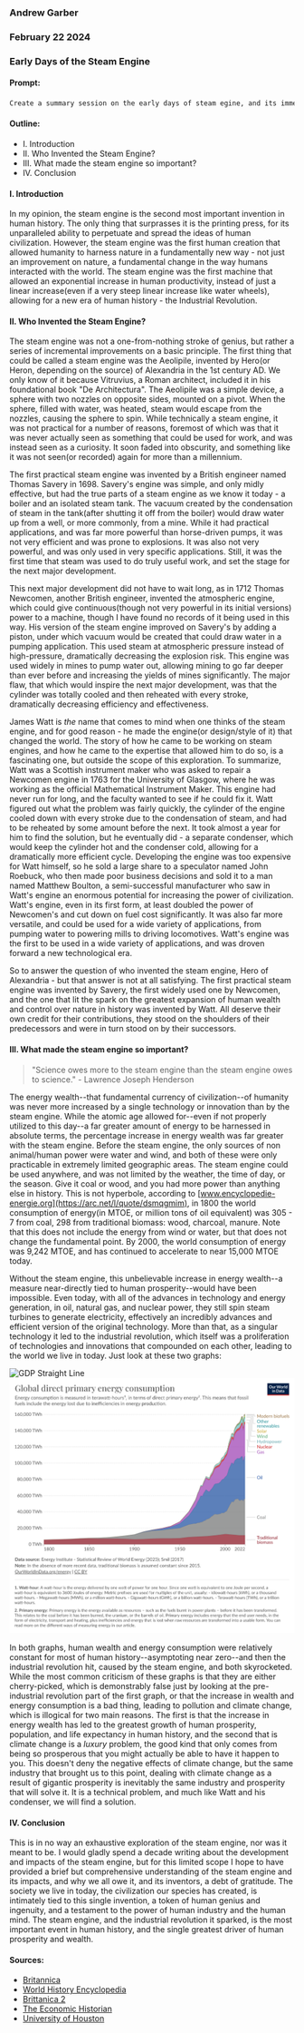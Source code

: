 ### Andrew Garber
### February 22 2024
### Early Days of the Steam Engine

#### Prompt:
```markdown
Create a summary session on the early days of steam egine, and its immediate impacts on the industrial landscape of the 18th and early 19th centuries.
```

#### Outline:
 - I. Introduction
 - II. Who Invented the Steam Engine?
 - III. What made the steam engine so important?
-  IV. Conclusion

#### I. Introduction
In my opinion, the steam engine is the second most important invention in human history. The only thing that surprasses it is the printing press, for its unparalleled ability to perpetuate and spread the ideas of human civilization. However, the steam engine was the first human creation that allowed humanity to harness nature in a fundamentally new way - not just an improvement on nature, a fundamental change in the way humans interacted with the world. The steam engine was the first machine that allowed an exponential increase in human productivity, instead of just a linear increase(even if a very steep linear increase like water wheels), allowing for a new era of human history - the Industrial Revolution.

#### II. Who Invented the Steam Engine?

The steam engine was not a one-from-nothing stroke of genius, but rather a series of incremental improvements on a basic principle. The first thing that could be called a steam engine was the Aeolipile, invented by Hero(or Heron, depending on the source) of Alexandria in the 1st century AD. We only know of it because Vitruvius, a Roman architect, included it in his foundational book "De Architectura". The Aeolipile was a simple device, a sphere with two nozzles on opposite sides, mounted on a pivot. When the sphere, filled with water, was heated, steam would escape from the nozzles, causing the sphere to spin. While technically a steam engine, it was not practical for a number of reasons, foremost of which was that it was never actually seen as something that could be used for work, and was instead seen as a curiosity. It soon faded into obscurity, and something like it was not seen(or recorded) again for more than a millennium.

The first practical steam engine was invented by a British engineer named Thomas Savery in 1698. Savery's engine was simple, and only midly effective, but had the true parts of a steam engine as we know it today - a boiler and an isolated steam tank. The vacuum created by the condensation of steam in the tank(after shutting it off from the boiler) would draw water up from a well, or more commonly, from a mine. While it had practical applications, and was far more powerful than horse-driven pumps, it was not very efficient and was prone to explosions. It was also not very powerful, and was only used in very specific applications. Still, it was the first time that steam was used to do truly useful work, and set the stage for the next major development.

This next major development did not have to wait long, as in 1712 Thomas Newcomen, another British engineer, invented the atmospheric engine, which could give continuous(though not very powerful in its initial versions) power to a machine, though I have found no records of it being used in this way. His version of the steam engine improved on Savery's by adding a piston, under which vacuum would be created that could draw water in a pumping application. This used steam at atmospheric pressure instead of high-pressure, dramatically decreasing the explosion risk. This engine was used widely in mines to pump water out, allowing mining to go far deeper than ever before and increasing the yields of mines significantly. The major flaw, that which would inspire the next major development, was that the cylinder was totally cooled and then reheated with every stroke, dramatically decreasing efficiency and effectiveness.

James Watt is *the* name that comes to mind when one thinks of the steam engine, and for good reason - he made the engine(or design/style of it) that changed the world. The story of how he came to be working on steam engines, and how he came to the expertise that allowed him to do so, is a fascinating one, but outside the scope of this exploration. To summarize, Watt was a Scottish instrument maker who was asked to repair a Newcomen engine in 1763 for the University of Glasgow, where he was working as the official Mathematical Instrument Maker. This engine had never run for long, and the faculty wanted to see if he could fix it. Watt figured out what the problem was fairly quickly, the cylinder of the engine cooled down with every stroke due to the condensation of steam, and had to be reheated by some amount before the next. It took almost a year for him to find the solution, but he eventually did - a separate condenser, which would keep the cylinder hot and the condenser cold, allowing for a dramatically more efficient cycle. Developing the engine was too expensive for Watt himself, so he sold a large share to a speculator named John Roebuck, who then made poor business decisions and sold it to a man named Matthew Boulton, a semi-successful manufacturer who saw in Watt's engine an enormous potential for increasing the power of civilization. Watt's engine, even in its first form, at least doubled the power of Newcomen's and cut down on fuel cost significantly. It was also far more versatile, and could be used for a wide variety of applications, from pumping water to powering mills to driving locomotives. Watt's engine was the first to be used in a wide variety of applications, and was droven forward a new technological era.

So to answer the question of who invented the steam engine, Hero of Alexandria - but that answer is not at all satisfying. The first practical steam engine was invented by Savery, the first widely used one by Newcomen, and the one that lit the spark on the greatest expansion of human wealth and control over nature in history was invented by Watt. All deserve their own credit for their contributions, they stood on the shoulders of their predecessors and were in turn stood on by their successors. 

#### III. What made the steam engine so important?

> "Science owes more to the steam engine than the steam engine owes to science." - Lawrence Joseph Henderson 

The energy wealth--that fundamental currency of civilization--of humanity was never more increased by a single technology or innovation than by the steam engine. While the atomic age allowed for--even if not properly utilized to this day--a far greater amount of energy to be harnessed in absolute terms, the percentage increase in energy wealth was far greater with the steam engine. Before the steam engine, the only sources of non animal/human power were water and wind, and both of these were only practicable in extremely limited geographic areas. The steam engine could be used anywhere, and was not limited by the weather, the time of day, or the season. Give it coal or wood, and you had more power than anything else in history. This is not hyperbole, according to [www.encyclopedie-energie.org](https://arc.net/l/quote/dsmqgmim), in 1800 the world consumption of energy(in MTOE, or million tons of oil equivalent) was 305 - 7 from coal, 298 from traditional biomass: wood, charcoal, manure. Note that this does not include the energy from wind or water, but that does not change the fundamental point. By 2000, the world consumption of energy was 9,242 MTOE, and has continued to accelerate to near 15,000 MTOE today.

Without the steam engine, this unbelievable increase in energy wealth--a measure near-directly tied to human prosperity--would have been impossible. Even today, with all of the advances in technology and energy generation, in oil, natural gas, and nuclear power, they still spin steam turbines to generate electricity, effectively an incredibly advances and efficient version of the original technology. More than that, as a singular technology it led to the industrial revolution, which itself was a proliferation of technologies and innovations that compounded on each other, leading to the world we live in today. Just look at these two graphs:

![GDP Straight Line](https://humanprogress.org/wp-content/uploads/2016/12/Most-Important-Graph-1.jpg)
![Global Primary Energy Consumption](global-primary-energy.png)

In both graphs, human wealth and energy consumption were relatively constant for most of human history--asymptoting near zero--and then the industrial revolution hit, caused by the steam engine, and both skyrocketed. While the most common criticism of these graphs is that they are either cherry-picked, which is demonstrably false just by looking at the pre-industrial revolution part of the first graph, or that the increase in wealth and energy consumption is a bad thing, leading to pollution and climate change, which is illogical for two main reasons. The first is that the increase in energy wealth has led to the greatest growth of human prosperity, population, and life expectancy in human history, and the second that is climate change is a *luxury* problem, the good kind that only comes from being so prosperous that you might actually be able to have it happen to you. This doesn't deny the negative effects of climate change, but the same industry that brought us to this point, dealing with climate change as a result of gigantic prosperity is inevitably the same industry and prosperity that will solve it. It is a technical problem, and much like Watt and his condenser, we will find a solution.

#### IV. Conclusion

This is in no way an exhaustive exploration of the steam engine, nor was it meant to be. I would gladly spend a decade writing about the development and impacts of the steam engine, but for this limited scope I hope to have provided a brief but comprehensive understanding of the steam engine and its impacts, and why we all owe it, and its inventors, a debt of gratitude. The society we live in today, the civilization our species has created, is intimately tied to this single invention, a token of human genius and ingenuity, and a testament to the power of human industry and the human mind. The steam engine, and the industrial revolution it sparked, is the most important event in human history, and the single greatest driver of human prosperity and wealth.


#### Sources:
 - [Britannica](https://www.britannica.com/technology/history-of-technology/Steam-locomotive)
 - [World History Encyclopedia](https://www.worldhistory.org/article/2166/the-steam-engine-in-the-british-industrial-revolut/)
 - [Brittanica 2](https://www.britannica.com/technology/steam-engine)
 - [The Economic Historian](https://economic-historian.com/2022/01/steam-engine/)
 - [University of Houston](https://engines.egr.uh.edu/cdlist/rainsteamspeed/8)